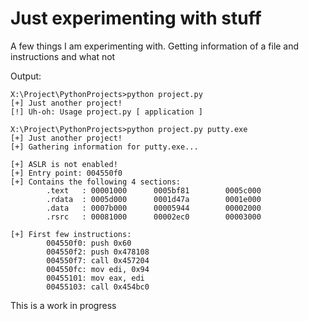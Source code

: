 # Just experimenting with stuff

A few things I am experimenting with. Getting information of a file and instructions and what not  
    
Output:    

    X:\Project\PythonProjects>python project.py
    [+] Just another project!
    [!] Uh-oh: Usage project.py [ application ]
    
    X:\Project\PythonProjects>python project.py putty.exe
    [+] Just another project!
    [+] Gathering information for putty.exe...

    [+] ASLR is not enabled!
    [+] Entry point: 004550f0
    [+] Contains the following 4 sections:
            .text   : 00001000      0005bf81        0005c000
            .rdata  : 0005d000      0001d47a        0001e000
            .data   : 0007b000      00005944        00002000
            .rsrc   : 00081000      00002ec0        00003000

    [+] First few instructions:
            004550f0: push 0x60
            004550f2: push 0x478108
            004550f7: call 0x457204
            004550fc: mov edi, 0x94
            00455101: mov eax, edi
            00455103: call 0x454bc0
            
This is a work in progress 
